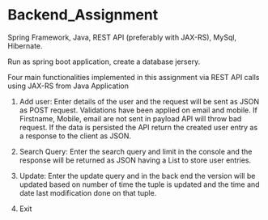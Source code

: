 # Backend_Assignment
Spring Framework, Java, REST API (preferably with JAX-RS), MySql, Hibernate.

Run as spring boot application, create a database jersery.

Four main functionalities implemented in this assignment via REST API calls using JAX-RS from Java Application
  
  1. Add user:
     Enter details of the user and the request will be sent as JSON as POST request. 
     Validations have been applied on email and mobile.
     If Firstname, Mobile, email are not sent in payload API will throw bad request. If the data is persisted the API return the created user entry as a response to the client as JSON.
  
  2. Search Query:
     Enter the search query and limit in the console and the response will be returned as JSON having a List to store user entries.
  
  3. Update:
     Enter the update query and in the back end the version will be updated based on number of time the tuple is updated and the time and date last modification done on that      tuple.
  4. Exit
